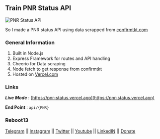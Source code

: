 ## Train PNR Status API

![PNR Status API](https://dev-to-uploads.s3.amazonaws.com/uploads/articles/kkedlzsfha54esy2lucc.png)



So I made a PNR status API using data scrapped from [confirmtkt.com](https://confrimtkt.com)

### General Information

1. Built in Node.js 
2. Express Framework for routes and API handling
3. Cheerio for Data scraping
4. Node fetch to get response from confirmtkt
5. Hosted on [Vercel.com](https://vercel.com)


### Links

***Live Mode*** : [https://pnr-status.vercel.app](https://pnr-status.vercel.app)


**End Point** : ``api/{PNR}``





### Reboot13

[Telegram](https://telegram.me/reboot13_dev) || [Instagram](https://instagram.com/reboot13_dev) || [Twitter](https://twitter.com/reboot13_dev) || [Youtube](https://youtube.com/krutikraut) || [LinkedIN](https://www.linkedin.com/in/reboot13) || [Donate](https://reboot13.hashnode.dev/donate)



